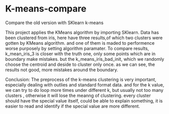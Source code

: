 # K-means-compare

Compare the old version with SKlearn k-means

This project applies the KMeans algorithm by importing SKlearn. 
Data has been clustered from iris, here have three results,of which two clusters were gotten by KMeans algorithm.
and one of them is maded to performence worse purposely by setting algorithm paramater.
To compare results, k_mean_iris_3 is closer with the truth one, only some points which are in boundary make mistakes. 
but the k_means_iris_bad_init, which we randomly choose the centroid and deside to cluster only once.
as we can see, the results not good, more mistakes around the boundary. 

Conclusion: 
The preprocess of the k-means clustering is very important, especially dealing with outlies and standard format data.
and for the k value, we can try to do loop more times under different k, but usually not too many clusters , otherwise it will lose the meanng of clustering.
every cluster should have the special value itself, could be able to explain something, it is easier to read and identify if the special value are more different.
